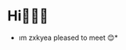 # Hi👋🏻😊
* ım zxkyea pleased to meet 😊*

  




<!---
zxkyea/zxkyea is a ✨ special ✨ repository because its `README.md` (this file) appears on your GitHub profile.
You can click the Preview link to take a look at your changes.
--->
